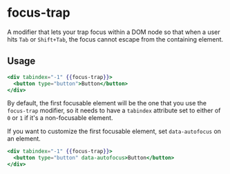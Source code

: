# focus-trap

A modifier that lets your trap focus within a DOM node so that when a user hits `Tab` or `Shift+Tab`, the focus cannot
escape from the containing element.

## Usage

```hbs
<div tabindex="-1" {{focus-trap}}>
  <button type="button">Button</button>
</div>
```

By default, the first focusable element will be the one that you use the `focus-trap` modifier, so it needs to have a
`tabindex` attribute set to either of `0` or `1` if it's a non-focusable element.

If you want to customize the first focusable element, set `data-autofocus` on an element.

```hbs
<div tabindex="-1" {{focus-trap}}>
  <button type="button" data-autofocus>Button</button>
</div>
```
